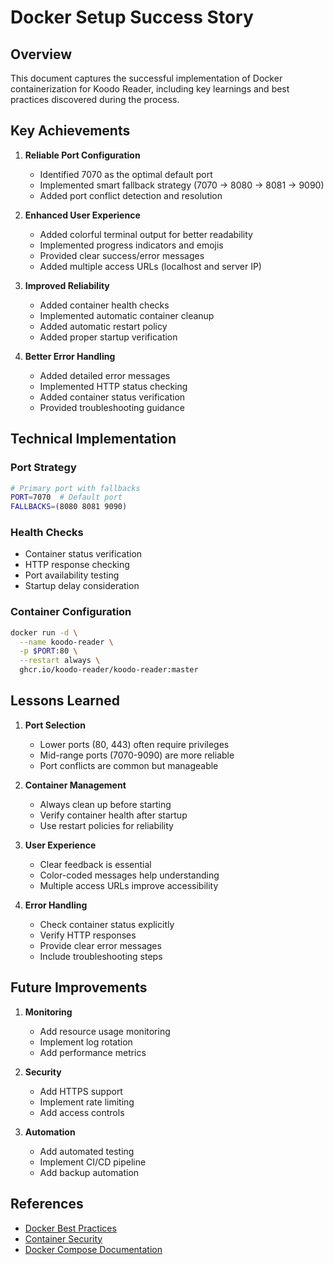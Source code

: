 # Docker Setup Success Story

## Overview

This document captures the successful implementation of Docker containerization for Koodo Reader, including key learnings and best practices discovered during the process.

## Key Achievements

1. **Reliable Port Configuration**
   - Identified 7070 as the optimal default port
   - Implemented smart fallback strategy (7070 → 8080 → 8081 → 9090)
   - Added port conflict detection and resolution

2. **Enhanced User Experience**
   - Added colorful terminal output for better readability
   - Implemented progress indicators and emojis
   - Provided clear success/error messages
   - Added multiple access URLs (localhost and server IP)

3. **Improved Reliability**
   - Added container health checks
   - Implemented automatic container cleanup
   - Added automatic restart policy
   - Added proper startup verification

4. **Better Error Handling**
   - Added detailed error messages
   - Implemented HTTP status checking
   - Added container status verification
   - Provided troubleshooting guidance

## Technical Implementation

### Port Strategy
```bash
# Primary port with fallbacks
PORT=7070  # Default port
FALLBACKS=(8080 8081 9090)
```

### Health Checks
- Container status verification
- HTTP response checking
- Port availability testing
- Startup delay consideration

### Container Configuration
```bash
docker run -d \
  --name koodo-reader \
  -p $PORT:80 \
  --restart always \
  ghcr.io/koodo-reader/koodo-reader:master
```

## Lessons Learned

1. **Port Selection**
   - Lower ports (80, 443) often require privileges
   - Mid-range ports (7070-9090) are more reliable
   - Port conflicts are common but manageable

2. **Container Management**
   - Always clean up before starting
   - Verify container health after startup
   - Use restart policies for reliability

3. **User Experience**
   - Clear feedback is essential
   - Color-coded messages help understanding
   - Multiple access URLs improve accessibility

4. **Error Handling**
   - Check container status explicitly
   - Verify HTTP responses
   - Provide clear error messages
   - Include troubleshooting steps

## Future Improvements

1. **Monitoring**
   - Add resource usage monitoring
   - Implement log rotation
   - Add performance metrics

2. **Security**
   - Add HTTPS support
   - Implement rate limiting
   - Add access controls

3. **Automation**
   - Add automated testing
   - Implement CI/CD pipeline
   - Add backup automation

## References

- [Docker Best Practices](https://docs.docker.com/develop/develop-images/dockerfile_best-practices/)
- [Container Security](https://docs.docker.com/engine/security/)
- [Docker Compose Documentation](https://docs.docker.com/compose/) 
